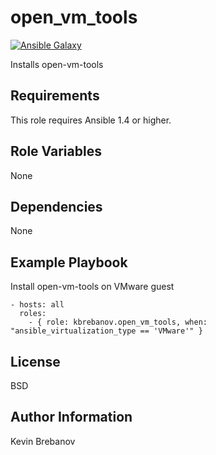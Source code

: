 open_vm_tools
=============

[![Ansible Galaxy](https://img.shields.io/badge/galaxy-kbrebanov.open_vm_tools-660198.svg)](https://galaxy.ansible.com/list#/roles/3477)

Installs open-vm-tools

Requirements
------------

This role requires Ansible 1.4 or higher.

Role Variables
--------------

None

Dependencies
------------

None

Example Playbook
----------------

Install open-vm-tools on VMware guest
```
- hosts: all
  roles:
    - { role: kbrebanov.open_vm_tools, when: "ansible_virtualization_type == 'VMware'" }
```

License
-------

BSD

Author Information
------------------

Kevin Brebanov
